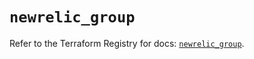 # `newrelic_group`

Refer to the Terraform Registry for docs: [`newrelic_group`](https://registry.terraform.io/providers/newrelic/newrelic/3.50.0/docs/resources/group).
